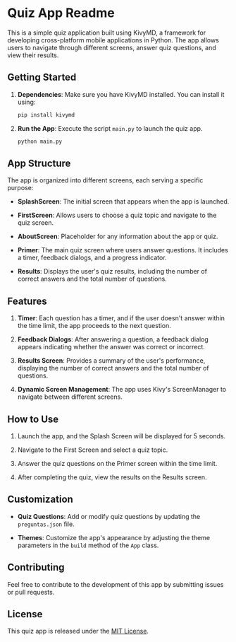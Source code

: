 # Quiz App Readme

This is a simple quiz application built using KivyMD, a framework for developing cross-platform mobile applications in Python. The app allows users to navigate through different screens, answer quiz questions, and view their results.

## Getting Started

1. **Dependencies**: Make sure you have KivyMD installed. You can install it using:

    ```bash
    pip install kivymd
    ```

2. **Run the App**: Execute the script `main.py` to launch the quiz app.

    ```bash
    python main.py
    ```

## App Structure

The app is organized into different screens, each serving a specific purpose:

- **SplashScreen**: The initial screen that appears when the app is launched.

- **FirstScreen**: Allows users to choose a quiz topic and navigate to the quiz screen.

- **AboutScreen**: Placeholder for any information about the app or quiz.

- **Primer**: The main quiz screen where users answer questions. It includes a timer, feedback dialogs, and a progress indicator.

- **Results**: Displays the user's quiz results, including the number of correct answers and the total number of questions.

## Features

1. **Timer**: Each question has a timer, and if the user doesn't answer within the time limit, the app proceeds to the next question.

2. **Feedback Dialogs**: After answering a question, a feedback dialog appears indicating whether the answer was correct or incorrect.

3. **Results Screen**: Provides a summary of the user's performance, displaying the number of correct answers and the total number of questions.

4. **Dynamic Screen Management**: The app uses Kivy's ScreenManager to navigate between different screens.

## How to Use

1. Launch the app, and the Splash Screen will be displayed for 5 seconds.

2. Navigate to the First Screen and select a quiz topic.

3. Answer the quiz questions on the Primer screen within the time limit.

4. After completing the quiz, view the results on the Results screen.

## Customization

- **Quiz Questions**: Add or modify quiz questions by updating the `preguntas.json` file.

- **Themes**: Customize the app's appearance by adjusting the theme parameters in the `build` method of the `App` class.

## Contributing

Feel free to contribute to the development of this app by submitting issues or pull requests.

## License

This quiz app is released under the [MIT License](LICENSE).
